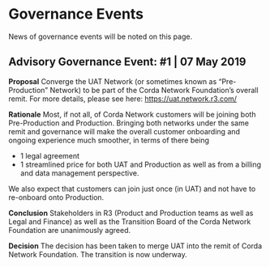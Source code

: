 # Governance Events


News of governance events will be noted on this page.

## Advisory Governance Event: #1 | 07 May 2019

**Proposal**
Converge the UAT Network (or sometimes known as “Pre-Production” Network) to be part of the Corda Network Foundation’s overall remit. For more details, please see here: https://uat.network.r3.com/

**Rationale**
Most, if not all, of Corda Network customers will be joining both Pre-Production and Production. 
Bringing both networks under the same remit and governance will make the overall customer onboarding and ongoing experience much smoother, in terms of there being 
-	1 legal agreement
-	1 streamlined price for both UAT and Production as well as from a billing and data management perspective.

We also expect that customers can join just once (in UAT) and not have to re-onboard onto Production. 

**Conclusion**
Stakeholders in R3 (Product and Production teams as well as Legal and Finance) as well as the Transition Board of the Corda Network Foundation are unanimously agreed. 

**Decision** 
The decision has been taken to merge UAT into the remit of Corda Network Foundation. The transition is now underway.
